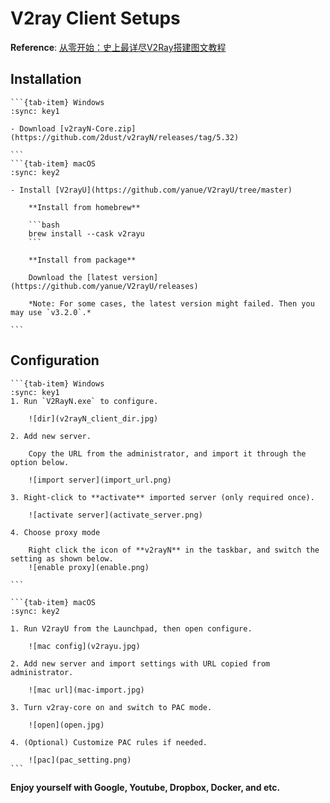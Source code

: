 # V2ray Client Setups

**Reference**: [从零开始：史上最详尽V2Ray搭建图文教程](https://www.4spaces.org/digitalocean-build-v2ray-0-1/)

## Installation

````{tab-set}
```{tab-item} Windows
:sync: key1

- Download [v2rayN-Core.zip](https://github.com/2dust/v2rayN/releases/tag/5.32)

```
```{tab-item} macOS
:sync: key2

- Install [V2rayU](https://github.com/yanue/V2rayU/tree/master)

    **Install from homebrew**

    ```bash
    brew install --cask v2rayu
    ```

    **Install from package** 

    Download the [latest version](https://github.com/yanue/V2rayU/releases)

    *Note: For some cases, the latest version might failed. Then you may use `v3.2.0`.*

```
````

## Configuration

````{tab-set}
```{tab-item} Windows
:sync: key1
1. Run `V2RayN.exe` to configure.

    ![dir](v2rayN_client_dir.jpg)

2. Add new server.

    Copy the URL from the administrator, and import it through the option below.

    ![import server](import_url.png)

3. Right-click to **activate** imported server (only required once).

    ![activate server](activate_server.png)

4. Choose proxy mode

    Right click the icon of **v2rayN** in the taskbar, and switch the setting as shown below.
    ![enable proxy](enable.png)

```

```{tab-item} macOS
:sync: key2

1. Run V2rayU from the Launchpad, then open configure.

    ![mac config](v2rayu.jpg)

2. Add new server and import settings with URL copied from administrator.

    ![mac url](mac-import.jpg)

3. Turn v2ray-core on and switch to PAC mode.

    ![open](open.jpg)

4. (Optional) Customize PAC rules if needed.

    ![pac](pac_setting.png)
```
````

**Enjoy yourself with Google, Youtube, Dropbox, Docker, and etc.**

